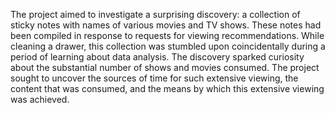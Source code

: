 The project aimed to investigate a surprising discovery: a collection of sticky notes with names of various movies and TV shows. These notes had been compiled in response to requests for viewing recommendations. While cleaning a drawer, this collection was stumbled upon coincidentally during a period of learning about data analysis. The discovery sparked curiosity about the substantial number of shows and movies consumed. The project sought to uncover the sources of time for such extensive viewing, the content that was consumed, and the means by which this extensive viewing was achieved.

